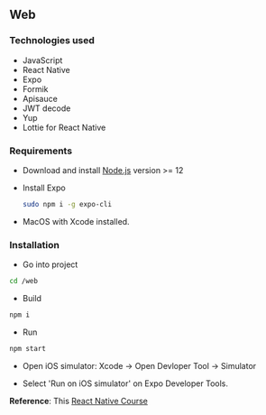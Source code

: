## Web

### Technologies used

- JavaScript
- React Native
- Expo
- Formik
- Apisauce
- JWT decode
- Yup
- Lottie for React Native

### Requirements

- Download and install [Node.js](https://nodejs.org/en/) version >= 12

- Install Expo

  ```sh
  sudo npm i -g expo-cli
  ```

- MacOS with Xcode installed.

### Installation

- Go into project

```sh
cd /web
```

- Build

```sh
npm i
```

- Run

```sh
npm start
```

- Open iOS simulator: Xcode -> Open Devloper Tool -> Simulator

- Select 'Run on iOS simulator' on Expo Developer Tools.

**Reference**: This [React Native Course](https://codewithmosh.com/p/the-ultimate-react-native-course)
